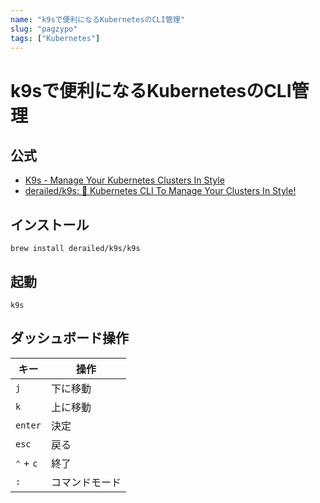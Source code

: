 ```yaml
---
name: "k9sで便利になるKubernetesのCLI管理"
slug: "pagzypo"
tags: ["Kubernetes"]
---
```


# k9sで便利になるKubernetesのCLI管理

## 公式

- [K9s - Manage Your Kubernetes Clusters In Style](https://k9scli.io/)
- [derailed/k9s: 🐶 Kubernetes CLI To Manage Your Clusters In Style!](https://github.com/derailed/k9s)

## インストール

```
brew install derailed/k9s/k9s
```

## 起動

```
k9s
```

## ダッシュボード操作

| キー      | 操作           |
| --------- | -------------- |
| `j`       | 下に移動       |
| `k`       | 上に移動       |
| `enter`   | 決定           |
| `esc`     | 戻る           |
| `⌃` + `c` | 終了           |
| `:`       | コマンドモード |


